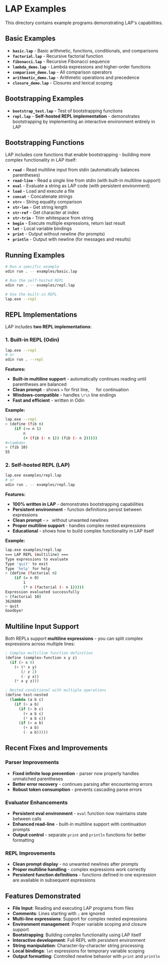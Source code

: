 # LAP Examples

This directory contains example programs demonstrating LAP's capabilities.

## Basic Examples

- **`basic.lap`** - Basic arithmetic, functions, conditionals, and comparisons
- **`factorial.lap`** - Recursive factorial function
- **`fibonacci.lap`** - Recursive Fibonacci sequence
- **`lambda_demo.lap`** - Lambda expressions and higher-order functions
- **`comparison_demo.lap`** - All comparison operators
- **`arithmetic_demo.lap`** - Arithmetic operations and precedence
- **`closure_demo.lap`** - Closures and lexical scoping

## Bootstrapping Examples

- **`bootstrap_test.lap`** - Test of bootstrapping functions
- **`repl.lap`** - **Self-hosted REPL implementation** - demonstrates bootstrapping by implementing an interactive environment entirely in LAP

## Bootstrapping Functions

LAP includes core functions that enable bootstrapping - building more complex functionality in LAP itself:

- **`read`** - Read multiline input from stdin (automatically balances parentheses)
- **`read-line`** - Read a single line from stdin (with built-in multiline support)
- **`eval`** - Evaluate a string as LAP code (with persistent environment)
- **`load`** - Load and execute a file
- **`concat`** - Concatenate strings
- **`str=`** - String equality comparison
- **`str-len`** - Get string length
- **`str-ref`** - Get character at index
- **`str-trim`** - Trim whitespace from string
- **`begin`** - Execute multiple expressions, return last result
- **`let`** - Local variable bindings
- **`print`** - Output without newline (for prompts)
- **`println`** - Output with newline (for messages and results)

## Running Examples

```bash
# Run a specific example
odin run . -- examples/basic.lap

# Run the self-hosted REPL
odin run . -- examples/repl.lap

# Use the built-in REPL
lap.exe --repl
```

## REPL Implementations

LAP includes **two REPL implementations**:

### 1. Built-in REPL (Odin)

```bash
lap.exe --repl
# or
odin run . --repl
```

**Features:**

- **Built-in multiline support** - automatically continues reading until parentheses are balanced
- **Clean prompt** - shows `>` for first line, `  ` for continuation
- **Windows-compatible** - handles `\r\n` line endings
- **Fast and efficient** - written in Odin

**Example:**

```bash
lap.exe --repl
> (define (fib n)
    (if (<= n 1)
        n
        (+ (fib (- n 1)) (fib (- n 2)))))
#<lambda>
> (fib 10)
55
```

### 2. Self-hosted REPL (LAP)

```bash
lap.exe examples/repl.lap
# or
odin run . -- examples/repl.lap
```

**Features:**

- **100% written in LAP** - demonstrates bootstrapping capabilities
- **Persistent environment** - function definitions persist between expressions
- **Clean prompt** - `> ` without unwanted newlines
- **Proper multiline support** - handles complex nested expressions
- **Educational** - shows how to build complex functionality in LAP itself

**Example:**

```bash
lap.exe examples/repl.lap
=== LAP REPL (multiline) ===
Type expressions to evaluate
Type 'quit' to exit
Type 'help' for help
> (define (factorial n)
    (if (= n 0)
        1
        (* n (factorial (- n 1)))))
Expression evaluated successfully
> (factorial 10)
3628800
> quit
Goodbye!
```

## Multiline Input Support

Both REPLs support **multiline expressions** - you can split complex expressions across multiple lines:

```lisp
; Complex multiline function definition
(define (complex-function x y z)
  (if (> x 0)
    (+ (* x y)
       (/ z 2)
       (- y x))
    (* x y z)))

; Nested conditional with multiple operations
(define test-nested
  (lambda (a b c)
    (if (> a b)
      (if (> b c)
        (+ a b c)
        (* a b c))
      (if (= a b)
        (+ a b)
        (- a b)))))
```

## Recent Fixes and Improvements

### Parser Improvements
- **Fixed infinite loop prevention** - parser now properly handles unmatched parentheses
- **Better error recovery** - continues parsing after encountering errors
- **Robust token consumption** - prevents cascading parse errors

### Evaluator Enhancements
- **Persistent eval environment** - `eval` function now maintains state between calls
- **Enhanced read-line** - built-in multiline support with continuation prompts
- **Output control** - separate `print` and `println` functions for better formatting

### REPL Improvements
- **Clean prompt display** - no unwanted newlines after prompts
- **Proper multiline handling** - complex expressions work correctly
- **Persistent function definitions** - functions defined in one expression are available in subsequent expressions

## Features Demonstrated

- **File Input**: Reading and executing LAP programs from files
- **Comments**: Lines starting with `;` are ignored
- **Multi-line expressions**: Support for complex nested expressions
- **Environment management**: Proper variable scoping and closure support
- **Bootstrapping**: Building complex functionality using LAP itself
- **Interactive development**: Full REPL with persistent environment
- **String manipulation**: Character-by-character string processing
- **Local bindings**: `let` expressions for temporary variable scoping
- **Output formatting**: Controlled newline behavior with `print` and `println`